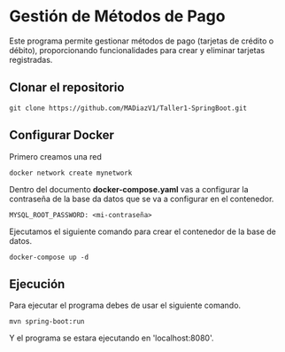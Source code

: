 # Gestión de Métodos de Pago

Este programa permite gestionar métodos de pago (tarjetas de crédito o débito), proporcionando funcionalidades para crear y eliminar tarjetas registradas.

## Clonar el repositorio

```
git clone https://github.com/MADiazV1/Taller1-SpringBoot.git
```

## Configurar Docker

Primero creamos una red

```
docker network create mynetwork
```

Dentro del documento <strong>docker-compose.yaml</strong> vas a configurar la contraseña de la base da datos que se va a configurar en el contenedor.

```
MYSQL_ROOT_PASSWORD: <mi-contraseña>
```

Ejecutamos el siguiente comando para crear el contenedor de la base de datos.

```
docker-compose up -d
```

## Ejecución

Para ejecutar el programa debes de usar el siguiente comando.

```
mvn spring-boot:run
```

Y el programa se estara ejecutando en 'localhost:8080'.